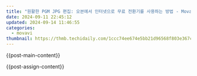 ```yaml
---
title: "원활한 PGM JPG 편집: 오븐에서 인터넷으로 무료 전환기를 사용하는 방법 - Movavi"
date: 2024-09-11 22:45:12
updated: 2024-09-14 11:46:55
categories:
  - movavi
thumbnail: https://thmb.techidaily.com/1ccc74ee674e5bb21d96568f803e367c477d95c5c3cb7fed4a8969e3e80f00a3.jpg
---
```


{{post-main-content}}

<ins class="adsbygoogle"
     style="display:block"
     data-ad-format="autorelaxed"
     data-ad-client="ca-pub-7571918770474297"
     data-ad-slot="1223367746"></ins>

{{post-assign-content}}

<ins class="adsbygoogle"
     style="display:block"
     data-ad-client="ca-pub-7571918770474297"
     data-ad-slot="8358498916"
     data-ad-format="auto"
     data-full-width-responsive="true"></ins>
